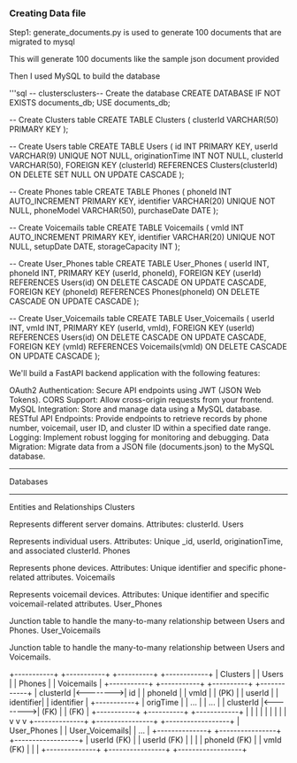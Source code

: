 ### Creating Data file
Step1: generate_documents.py is used to generate 100 documents that are migrated to mysql

This will generate 100 documents like the sample json document provided

Then I used MySQL to build the database

'''sql
-- clustersclusters-- Create the database
CREATE DATABASE IF NOT EXISTS documents_db;
USE documents_db;

-- Create Clusters table
CREATE TABLE Clusters (
    clusterId VARCHAR(50) PRIMARY KEY
);

-- Create Users table
CREATE TABLE Users (
    id INT PRIMARY KEY,
    userId VARCHAR(9) UNIQUE NOT NULL,
    originationTime INT NOT NULL,
    clusterId VARCHAR(50),
    FOREIGN KEY (clusterId) REFERENCES Clusters(clusterId)
        ON DELETE SET NULL
        ON UPDATE CASCADE
);

-- Create Phones table
CREATE TABLE Phones (
    phoneId INT AUTO_INCREMENT PRIMARY KEY,
    identifier VARCHAR(20) UNIQUE NOT NULL,
    phoneModel VARCHAR(50),
    purchaseDate DATE
);

-- Create Voicemails table
CREATE TABLE Voicemails (
    vmId INT AUTO_INCREMENT PRIMARY KEY,
    identifier VARCHAR(20) UNIQUE NOT NULL,
    setupDate DATE,
    storageCapacity INT
);

-- Create User_Phones table
CREATE TABLE User_Phones (
    userId INT,
    phoneId INT,
    PRIMARY KEY (userId, phoneId),
    FOREIGN KEY (userId) REFERENCES Users(id)
        ON DELETE CASCADE
        ON UPDATE CASCADE,
    FOREIGN KEY (phoneId) REFERENCES Phones(phoneId)
        ON DELETE CASCADE
        ON UPDATE CASCADE
);

-- Create User_Voicemails table
CREATE TABLE User_Voicemails (
    userId INT,
    vmId INT,
    PRIMARY KEY (userId, vmId),
    FOREIGN KEY (userId) REFERENCES Users(id)
        ON DELETE CASCADE
        ON UPDATE CASCADE,
    FOREIGN KEY (vmId) REFERENCES Voicemails(vmId)
        ON DELETE CASCADE
        ON UPDATE CASCADE
);

We'll build a FastAPI backend application with the following features:

OAuth2 Authentication: Secure API endpoints using JWT (JSON Web Tokens).
CORS Support: Allow cross-origin requests from your frontend.
MySQL Integration: Store and manage data using a MySQL database.
RESTful API Endpoints: Provide endpoints to retrieve records by phone number, voicemail, user ID, and cluster ID within a specified date range.
Logging: Implement robust logging for monitoring and debugging.
Data Migration: Migrate data from a JSON file (documents.json) to the MySQL database.

____________________________________________________________________________________________________________
Databases
_________________________________________________________________


Entities and Relationships
Clusters

Represents different server domains.
Attributes: clusterId.
Users

Represents individual users.
Attributes: Unique _id, userId, originationTime, and associated clusterId.
Phones

Represents phone devices.
Attributes: Unique identifier and specific phone-related attributes.
Voicemails

Represents voicemail devices.
Attributes: Unique identifier and specific voicemail-related attributes.
User_Phones

Junction table to handle the many-to-many relationship between Users and Phones.
User_Voicemails

Junction table to handle the many-to-many relationship between Users and Voicemails.

+-----------+          +-----------+          +----------+          +------------+
|  Clusters |          |   Users   |          |  Phones  |          | Voicemails |
+-----------+          +-----------+          +----------+          +------------+
| clusterId |<-------->|    id     |          | phoneId  |          | vmId       |
|  (PK)     |          | userId    |          | identifier|         | identifier |
+-----------+          | origTime  |          | ...      |          | ...        |
                       | clusterId |<-------->| (FK)     |          | (FK)       |
                       +-----------+          +----------+          +------------+
                             |                     |                      |
                             |                     |                      |
                             |                     |                      |
                             v                     v                      v
                      +--------------+     +----------------+     +------------------+
                      | User_Phones  |     | User_Voicemails|     | ...              |
                      +--------------+     +----------------+     +------------------+
                      | userId (FK)  |     | userId (FK)    |     |                  |
                      | phoneId (FK) |     | vmId (FK)      |     |                  |
                      +--------------+     +----------------+     +------------------+

